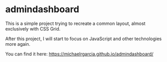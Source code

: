 # admindashboard

This is a simple project trying to recreate a common layout, almost exclusively with CSS Grid.

After this project, I will start to focus on JavaScript and other technologies more again.

You can find it here: https://michaelrgarcia.github.io/admindashboard/